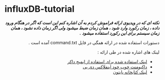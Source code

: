 # influxDB-tutorial

<div dir="rtl">
<i><b>نکته ای که در ویدیوی ارائه فراموش کردم به آن اشاره کنم این است که اگر در هنگام ورود داده ، زمان رکورد وارد شود ، همان زمان ضبط میشود ولی اگر زمان داده نشود ، همان زمان سیستم برای این رکورد استفاده میشود .</b></i>

دستورات استفاده شده در ارائه همگی در فایل command.txt آمده است .

لینک های اشاره شده در طی ارائه :
- [لینک استفاده شده برای استفاده از ایمیج داکر](https://hub.docker.com/_/influxdb)
- [داکیومنت خوب خود اینفلاکس دی بی](https://docs.influxdata.com/influxdb/v1.8/concepts/key_concepts/)
- [لینک کتابخانه پایتون](https://influxdb-python.readthedocs.io/en/latest/api-documentation.html)
</div>
